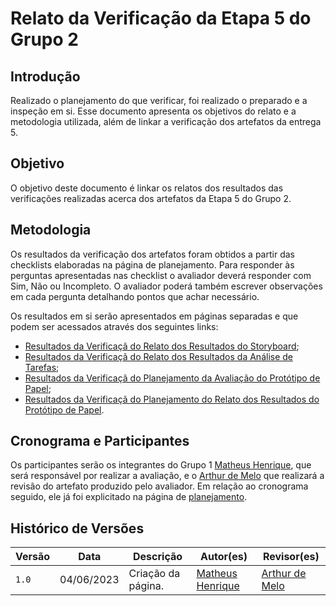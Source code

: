 # Relato da Verificação da Etapa 5 do Grupo 2

## Introdução

Realizado o planejamento do que verificar, foi realizado o preparado e a inspeção em si. Esse documento apresenta os objetivos do relato e a metodologia utilizada, além de linkar a verificação dos artefatos da entrega 5.

## Objetivo

O objetivo deste documento é linkar os relatos dos resultados das verificações realizadas acerca dos artefatos da Etapa 5 do Grupo 2.

## Metodologia

Os resultados da verificação dos artefatos foram obtidos a partir das checklists elaboradas na página de planejamento. Para responder às perguntas apresentadas nas checklist o avaliador deverá responder com Sim, Não ou Incompleto. O avaliador poderá também escrever observações em cada pergunta detalhando pontos que achar necessário.

Os resultados em si serão apresentados em páginas separadas e que podem ser acessados através dos seguintes links:

- [Resultados da Verificaçã do Relato dos Resultados do Storyboard](../relato-sb);
- [Resultados da Verificaçã do Relato dos Resultados da Análise de Tarefas](../relato-analise);
- [Resultados da Verificaçã do Planejamento da Avaliação do Protótipo de Papel](../planejamento-aval-papel);
- [Resultados da Verificaçã do Planejamento do Relato dos Resultados do Protótipo de Papel](../planejamento-relato-papel).

## Cronograma e Participantes

Os participantes serão os integrantes do Grupo 1 [Matheus Henrique](https://github.com/mathonaut), que será responsável por realizar a avaliação, e o [Arthur de Melo](https://github.com/arthurmlv) que realizará a revisão do artefato produzido pelo avaliador. Em relação ao cronograma seguido, ele já foi explicitado na página de [planejamento]().

## Histórico de Versões

| Versão | Data       | Descrição          | Autor(es)                                        | Revisor(es)                                    |
| ------ | ---------- | ------------------ | ------------------------------------------------ | ---------------------------------------------- |
| `1.0`  | 04/06/2023 | Criação da página. | [Matheus Henrique](https://github.com/mathonaut) | [Arthur de Melo](https://github.com/arthurmlv) |
